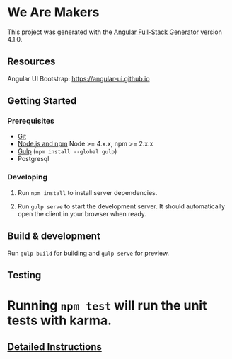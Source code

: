 # We Are Makers

This project was generated with the [Angular Full-Stack Generator](https://github.com/DaftMonk/generator-angular-fullstack) version 4.1.0.

## Resources
Angular UI Bootstrap: https://angular-ui.github.io
## Getting Started

### Prerequisites

- [Git](https://git-scm.com/)
- [Node.js and npm](nodejs.org) Node >= 4.x.x, npm >= 2.x.x
- [Gulp](http://gulpjs.com/) (`npm install --global gulp`)
- Postgresql

### Developing

1. Run `npm install` to install server dependencies.

2. Run `gulp serve` to start the development server. It should automatically open the client in your browser when ready.

## Build & development

Run `gulp build` for building and `gulp serve` for preview.

## Testing

Running `npm test` will run the unit tests with karma.
=======

## [Detailed Instructions](docs/instructions.md)